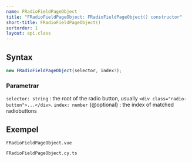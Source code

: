 ```yaml
---
name: FRadioFieldPageObject
title: "FRadioFieldPageObject: FRadioFieldPageObject() constructor"
short-title: FRadioFieldPageObject()
sortorder: 1
layout: api.class
---
```


## Syntax

```ts nocompile nolint
new FRadioFieldPageObject(selector, index?);
```

### Parametrar

`selector: string`
: the root of the radio button, usually `<div class="radio-button">...</div>`.
`index: number` {@optional}
: the index of matched radiobuttons

## Exempel

```import static
FRadioFieldPageObject.vue
```

```import
FRadioFieldPageObject.cy.ts
```
